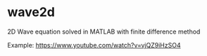 # wave2d
2D Wave equation solved in MATLAB with finite difference method


Example: https://www.youtube.com/watch?v=vjQZ9iHzSO4
